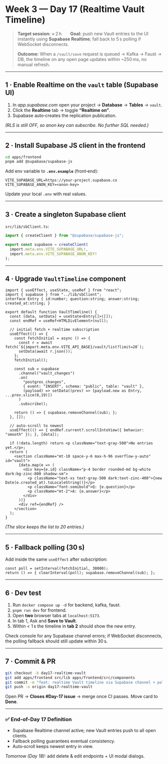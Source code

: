 # Week 3 — Day 17 (Realtime Vault Timeline)

> **Target session:** ≈ 2 h  **Goal:** push new Vault entries to the UI instantly using **Supabase Realtime**; fall back to 5 s polling if WebSocket disconnects.
>
> **Outcome:** When a `/vault/save` request is queued → Kafka → Faust → DB, the timeline on any open page updates within \~250 ms, no manual refresh.

---

## 1 · Enable Realtime on the `vault` table (Supabase UI)

1. In *app.supabase.com* open your project → **Database** → **Tables** → `vault`.
2. Click the **Realtime** tab → toggle **“Realtime on”**.
3. Supabase auto‑creates the replication publication.

*(RLS is still OFF, so anon key can subscribe. No further SQL needed.)*

---

## 2 · Install Supabase JS client in the frontend

```bash
cd apps/frontend
pnpm add @supabase/supabase-js
```

Add env variable to **`.env.example`** (front‑end):

```env
VITE_SUPABASE_URL=https://your-project.supabase.co
VITE_SUPABASE_ANON_KEY=<anon-key>
```

Update your local `.env` with real values.

---

## 3 · Create a singleton Supabase client

`src/lib/sbClient.ts`:

```ts
import { createClient } from "@supabase/supabase-js";

export const supabase = createClient(
  import.meta.env.VITE_SUPABASE_URL!,
  import.meta.env.VITE_SUPABASE_ANON_KEY!
);
```

---

## 4 · Upgrade `VaultTimeline` component

```tsx
import { useEffect, useState, useRef } from "react";
import { supabase } from "../lib/sbClient";
interface Entry { id:number; question:string; answer:string; created_at:string; }

export default function VaultTimeline() {
  const [data, setData] = useState<Entry[]>([]);
  const endRef = useRef<HTMLDivElement>(null);

  // initial fetch + realtime subscription
  useEffect(() => {
    const fetchInitial = async () => {
      const r = await fetch(`${import.meta.env.VITE_API_BASE}/vault/list?limit=20`);
      setData(await r.json());
    };
    fetchInitial();

    const sub = supabase
      .channel("vault_changes")
      .on(
        "postgres_changes",
        { event: "INSERT", schema: "public", table: "vault" },
        (payload) => setData((prev) => [payload.new as Entry, ...prev.slice(0,19)])
      )
      .subscribe();

    return () => { supabase.removeChannel(sub); };
  }, []);

  // auto‑scroll to newest
  useEffect(() => { endRef.current?.scrollIntoView({ behavior: "smooth" }); }, [data]);

  if (!data.length) return <p className="text-gray-500">No entries yet.</p>;
  return (
    <section className="mt-10 space-y-6 max-h-96 overflow-y-auto" id="vault">
      {data.map(e => (
        <div key={e.id} className="p-4 border rounded-md bg-white dark:bg-zinc-800 shadow-sm">
          <p className="text-xs text-gray-500 dark:text-zinc-400">{new Date(e.created_at).toLocaleString()}</p>
          <p className="font-semibold">Q: {e.question}</p>
          <p className="mt-2">A: {e.answer}</p>
        </div>
      ))}
      <div ref={endRef} />
    </section>
  );
}
```

*(The slice keeps the list to 20 entries.)*

---

## 5 · Fallback polling (30 s)

Add inside the same `useEffect` after subscription:

```tsx
const poll = setInterval(fetchInitial, 30000);
return () => { clearInterval(poll); supabase.removeChannel(sub); };
```

---

## 6 · Dev test

1. Run `docker compose up -d` for backend, kafka, faust.
2. `pnpm run dev` for frontend.
3. Open **two** browser tabs at `localhost:5173`.
4. In tab 1, Ask and **Save to Vault**.
5. Within < 1 s the timeline in **tab 2** should show the new entry.

Check console for any Supabase channel errors; if WebSocket disconnects, the polling fallback should still update within 30 s.

---

## 7 · Commit & PR

```bash
git checkout -b day17-realtime-vault
git add apps/frontend src/lib apps/frontend/src/components
git commit -m "feat: realtime Vault timeline via Supabase channel + polling fallback"
git push -u origin day17-realtime-vault
```

Open PR → **Closes #Day-17 issue** → merge once CI passes.
Move card to **Done**.

---

### ✅ End-of-Day 17 Definition

* Supabase Realtime channel active; new Vault entries push to all open clients.
* Fallback polling guarantees eventual consistency.
* Auto‑scroll keeps newest entry in view.

*Tomorrow (Day 18):* add delete & edit endpoints + UI modal dialogs.
